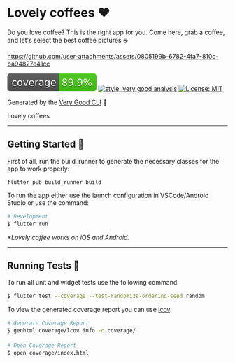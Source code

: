 # Lovely coffees ❤️

Do you love coffee? This is the right app for you. Come here, grab a coffee, and let's select the best coffee pictures ☕

https://github.com/user-attachments/assets/0805199b-6782-4fa7-810c-ba94827e41cc

![coverage][coverage_badge]
[![style: very good analysis][very_good_analysis_badge]][very_good_analysis_link]
[![License: MIT][license_badge]][license_link]

Generated by the [Very Good CLI][very_good_cli_link] 🤖

Lovely coffees

---

## Getting Started 🚀

First of all, run the build_runner to generate the necessary classes for the app to work properly:

```
flutter pub build_runner build
```

To run the app either use the launch configuration in VSCode/Android Studio or use the command:

```sh
# Development
$ flutter run
```

_\*Lovely coffee works on iOS and Android._

---

## Running Tests 🧪

To run all unit and widget tests use the following command:

```sh
$ flutter test --coverage --test-randomize-ordering-seed random
```

To view the generated coverage report you can use [lcov](https://github.com/linux-test-project/lcov).

```sh
# Generate Coverage Report
$ genhtml coverage/lcov.info -o coverage/

# Open Coverage Report
$ open coverage/index.html
```

[coverage_badge]: coverage_badge.svg
[flutter_localizations_link]: https://api.flutter.dev/flutter/flutter_localizations/flutter_localizations-library.html
[internationalization_link]: https://flutter.dev/docs/development/accessibility-and-localization/internationalization
[license_badge]: https://img.shields.io/badge/license-MIT-blue.svg
[license_link]: https://opensource.org/licenses/MIT
[very_good_analysis_badge]: https://img.shields.io/badge/style-very_good_analysis-B22C89.svg
[very_good_analysis_link]: https://pub.dev/packages/very_good_analysis
[very_good_cli_link]: https://github.com/VeryGoodOpenSource/very_good_cli
